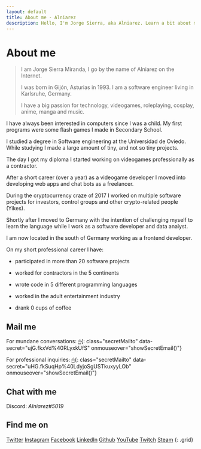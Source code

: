 ```yaml
---
layout: default
title: About me - Alniarez
description: Hello, I'm Jorge Sierra, aka Alniarez. Learn a bit about me and obtain my contact information on this page.
---
```


# About me

> I am Jorge Sierra Miranda, I go by the name of Alniarez on the Internet.
>
> I was born in Gijón, Asturias in 1993. I am a software engineer living in Karlsruhe, Germany.
>
> I have a big passion for technology, videogames, roleplaying, cosplay, anime, manga and music.

I have always been interested in computers since I was a child. My first programs were some flash games I made in Secondary School.

I studied a degree in Software engineering at the Universidad de Oviedo. While studying I made a large amount of tiny, and not so tiny projects.

The day I got my diploma I started working on videogames professionally as a contractor.

After a short career (over a year) as a videogame developer I moved into developing web apps and chat bots as a freelancer.

During the cryptocurrency craze of 2017 I worked on multiple software projects for investors, control groups and other crypto-related people (Yikes).

Shortly after I moved to Germany with the intention of challenging myself to learn the language while I work as a software developer and data analyst.

I am now located in the south of Germany working as a frontend developer.

On my short professional career I have:

* participated in more than 20 software projects

* worked for contractors in the 5 continents

* wrote code in 5 different programming languages

* worked in the adult entertainment industry

* drank 0 cups of coffee

## <i class="fa fa-envelope fa-fw"></i> Mail me

For mundane conversations: [🖱](#){: class="secretMailto" data-secret="ujG.fkxVd%40RLyxkUfS" onmouseover="showSecretEmail()"}

For professional inquiries: [🖱](#){: class="secretMailto" data-secret="uHG.fkSuqHp%40LdyjoSgUSTkuxyyLOb" onmouseover="showSecretEmail()"}

## <i class="fas fa-comments"></i> Chat with me

<i class="fab fa-discord font-big"></i> Discord: *Alniarez#5019*

## Find me on

[<i class="fab fa-twitter-square font-big"></i> Twitter](https://twitter.com/Alniarez)
[<i class="fab fa-instagram font-big"></i> Instagram](https://www.instagram.com/alniarez/)
[<i class="fab fa-facebook-square font-big"></i> Facebook](https://www.facebook.com/Alniarez/)
[<i class="fab fa-linkedin font-big"></i> LinkedIn](xhttps://www.linkedin.com/in/jorge-sierra-miranda/x)
[<i class="fab fa-github font-big"></i> Github](https://github.com/alniarez)
[<i class="fab fa-youtube font-big"></i> YouTube](https://www.youtube.com/channel/UCapN1clZl8sar00SQ0rafSA/)
[<i class="fab fa-twitch font-big"></i> Twitch](https://www.twitch.tv/mitetis/)
[<i class="fab fa-steam-square font-big"></i> Steam](https://steamcommunity.com/id/Alniarez/)
{: .grid}

<script defer src="/assets/js/encryption.js"></script>
